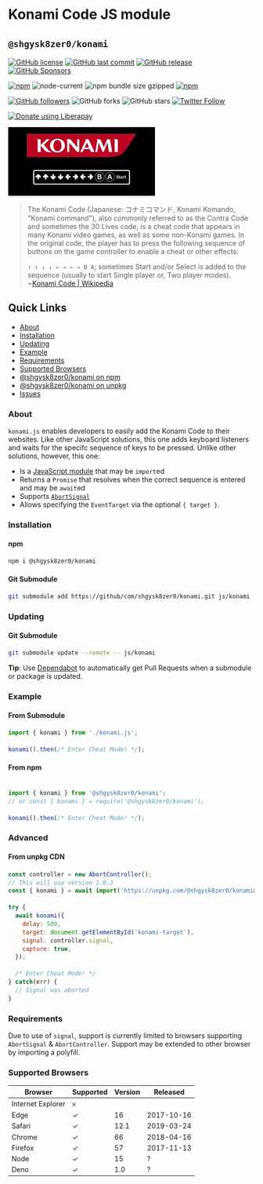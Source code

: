 # Konami Code JS module
## `@shgysk8zer0/konami`
<script type="module" src="./index.js" crossorigin="anonymous" referrerpolicy="no-referrer"></script>
[![GitHub license](https://img.shields.io/github/license/shgysk8zer0/konami.svg)](https://github.com/shgysk8zer0/konami/blob/master/LICENSE)
[![GitHub last commit](https://img.shields.io/github/last-commit/shgysk8zer0/konami.svg)](https://github.com/shgysk8zer0/konami/commits/master)
[![GitHub release](https://img.shields.io/github/release/shgysk8zer0/konami?logo=github)](https://github.com/shgysk8zer0/konami/releases)
[![GitHub Sponsors](https://img.shields.io/github/sponsors/shgysk8zer0?logo=github)](https://github.com/sponsors/shgysk8zer0)

[![npm](https://img.shields.io/npm/v/@shgysk8zer0/konami)](https://www.npmjs.com/package/@shgysk8zer0/konami)
![node-current](https://img.shields.io/node/v/@shgysk8zer0/konami)
![npm bundle size gzipped](https://img.shields.io/bundlephobia/minzip/@shgysk8zer0/konami)
[![npm](https://img.shields.io/npm/dw/@shgysk8zer0/konami?logo=npm)](https://www.npmjs.com/package/@shgysk8zer0/konami)

[![GitHub followers](https://img.shields.io/github/followers/shgysk8zer0.svg?style=social)](https://github.com/shgysk8zer0)
![GitHub forks](https://img.shields.io/github/forks/shgysk8zer0/konami.svg?style=social)
![GitHub stars](https://img.shields.io/github/stars/shgysk8zer0/konami.svg?style=social)
[![Twitter Follow](https://img.shields.io/twitter/follow/shgysk8zer0.svg?style=social)](https://twitter.com/shgysk8zer0)

[![Donate using Liberapay](https://img.shields.io/liberapay/receives/shgysk8zer0.svg?logo=liberapay)](https://liberapay.com/shgysk8zer0/donate "Donate using Liberapay")

![](./konami.webp)

> The Konami Code (Japanese: コナミコマンド, Konami Komando, "Konami command"), also
> commonly referred to as the Contra Code and sometimes the 30 Lives code,
> is a cheat code that appears in many Konami video games, as well as some
> non-Konami games. In the original code, the player has to press the
> following sequence of buttons on the game controller to enable a cheat or other
> effects:
>
> `↑ ↑ ↓ ↓ ← → ← → B A`; sometimes Start and/or Select is added to the sequence
> (usually to start Single player or, Two player modes).
> ~[Konami Code | Wikipedia](https://en.wikipedia.org/wiki/Konami_Code)

## Quick Links
- [About](#about)
- [Installation](#installation)
- [Updating](#updating)
- [Example](#example)
- [Requirements](#requirements)
- [Supported Browsers](#supported-browsers)
- [@shgysk8zer0/konami on npm](https://www.npmjs.com/package/@shgysk8zer0/konami)
- [@shgysk8zer0/konami on unpkg](https://unpkg.com/browse/@shgysk8zer0/konami/)
- [Issues](https://github.com/shgysk8zer0/konami/issues)

### About
`konami.js` enables developers to easily add the Konami Code to their websites.
Like other JavaScript solutions, this one adds keyboard listeners and waits
for the specifc sequence of keys to be pressed. Unlike other solutions, however,
this one:
- Is a [JavaScript module](https://developer.mozilla.org/en-US/docs/Web/JavaScript/Guide/Modules)
that may be `import`ed
- Returns a `Promise` that resolves when the correct sequence is entered and
may be `await`ed
- Supports [`AbortSignal`](https://developer.mozilla.org/en-US/docs/Web/API/AbortSignal)
- Allows specifying the `EventTarget` via the optional `{ target }`.

### Installation
#### npm

```bash
npm i @shgysk8zer0/konami
```

#### Git Submodule
```bash
git submodule add https://github/com/shgysk8zer0/konami.git js/konami
```

### Updating

#### Git Submodule
```bash
git submodule update --remote -- js/konami
```

**Tip**: Use [Dependabot](https://github.com/dependabot) to automatically get
Pull Requests when a submodule or package is updated.

### Example

#### From Submodule
```js
import { konami } from './konami.js';

konami().then(/* Enter Cheat Mode! */);
```

#### From npm
```js

import { konami } from '@shgysk8zer0/konami';
// or const { konami } = require('@shgysk8zer0/konami');

konami().then(/* Enter Cheat Mode! */);
```

### Advanced

#### From unpkg CDN
```js
const controller = new AbortController();
// This will use version 1.0.3
const { konami } = await import('https://unpkg.com/@shgysk8zer0/konami@1.0.3/konami.js');

try {
  await konami({
    delay: 500,
    target: document.getElementById('konami-target'),
    signal: controller.signal,
    capture: true,
  });

  /* Enter Cheat Mode! */
} catch(err) {
  // Signal was aborted
}
```

### Requirements
Due to use of `signal`, support is currently limited to browsers supporting
`AbortSignal` & `AbortController`. Support may be extended to other browser by
importing a polyfill.

### Supported Browsers

| Browser           | Supported | Version | Released   |
--------------------|-----------|---------|------------
| Internet Explorer | 𐄂         |         |            |
| Edge              | ✓         | 16      | 2017-10-16 |
| Safari            | ✓         | 12.1    | 2019-03-24 |
| Chrome            | ✓         | 66      | 2018-04-16 |
| Firefox           | ✓         | 57      | 2017-11-13 |
| Node              | ✓         | 15      | ?          |
| Deno              | ✓         | 1.0     | ?          |
